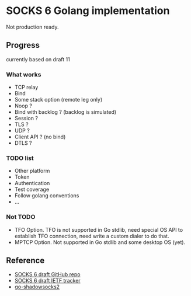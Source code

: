 # SOCKS 6 Golang implementation

Not production ready.

## Progress

currently based on draft 11

### What works

- TCP relay
- Bind
- Some stack option (remote leg only)
- Noop ?
- Bind with backlog ? (backlog is simulated)
- Session ?
- TLS ?
- UDP ?
- Client API ? (no bind)
- DTLS ?

### TODO list

- Other platform
- Token
- Authentication
- Test coverage
- Follow golang conventions
- ...

### Not TODO

- TFO Option. 
    TFO is not supported in Go stdlib, need special OS API to establish TFO connection, need write a custom dialer to do that.
- MPTCP Option.
    Not supported in Go stdlib and some desktop OS (yet).

## Reference

- [SOCKS 6 draft GitHub repo](https://github.com/45G/socks6-draft)
- [SOCKS 6 draft IETF tracker](https://datatracker.ietf.org/doc/draft-olteanu-intarea-socks-6/)
- [go-shadowsocks2](https://github.com/shadowsocks/go-shadowsocks2)